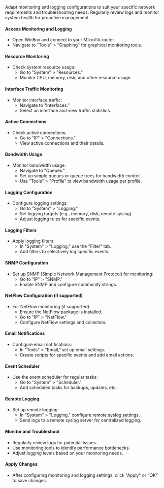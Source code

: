 
Adapt monitoring and logging configurations to suit your specific network requirements and troubleshooting needs. Regularly review logs and monitor system health for proactive management.
#### Access Monitoring and Logging

- Open WinBox and connect to your MikroTik router.
- Navigate to "Tools" > "Graphing" for graphical monitoring tools.

#### Resource Monitoring

- Check system resource usage:
    - Go to "System" > "Resources."
    - Monitor CPU, memory, disk, and other resource usage.

#### Interface Traffic Monitoring

- Monitor interface traffic:
    - Navigate to "Interfaces."
    - Select an interface and view traffic statistics.

#### Active Connections

- Check active connections:
    - Go to "IP" > "Connections."
    - View active connections and their details.

#### Bandwidth Usage

- Monitor bandwidth usage:
    - Navigate to "Queues."
    - Set up simple queues or queue trees for bandwidth control.
    - Use "Tools" > "Profile" to view bandwidth usage per profile.

#### Logging Configuration

- Configure logging settings:
    - Go to "System" > "Logging."
    - Set logging targets (e.g., memory, disk, remote syslog).
    - Adjust logging rules for specific events.

#### Logging Filters

- Apply logging filters:
    - In "System" > "Logging," use the "Filter" tab.
    - Add filters to selectively log specific events.

#### SNMP Configuration

- Set up SNMP (Simple Network Management Protocol) for monitoring:
    - Go to "IP" > "SNMP."
    - Enable SNMP and configure community strings.

#### NetFlow Configuration (if supported)

- For NetFlow monitoring (if supported):
    - Ensure the NetFlow package is installed.
    - Go to "IP" > "NetFlow."
    - Configure NetFlow settings and collectors.

#### Email Notifications

- Configure email notifications:
    - In "Tools" > "Email," set up email settings.
    - Create scripts for specific events and add email actions.

#### Event Scheduler

- Use the event scheduler for regular tasks:
    - Go to "System" > "Scheduler."
    - Add scheduled tasks for backups, updates, etc.

#### Remote Logging

- Set up remote logging:
    - In "System" > "Logging," configure remote syslog settings.
    - Send logs to a remote syslog server for centralized logging.

#### Monitor and Troubleshoot

- Regularly review logs for potential issues.
- Use monitoring tools to identify performance bottlenecks.
- Adjust logging levels based on your monitoring needs.

#### Apply Changes

- After configuring monitoring and logging settings, click "Apply" or "OK" to save changes.